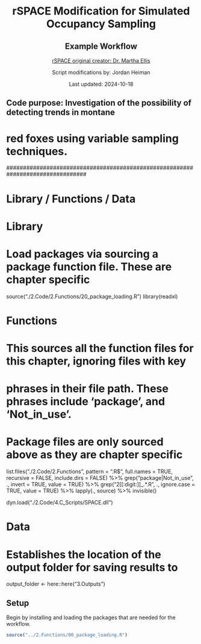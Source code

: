 
<h1 style="text-align: center;">
rSPACE Modification for Simulated Occupancy Sampling
</h1>
<h2 style="text-align: center;">
Example Workflow
</h2>

<div style="text-align: center;">

[rSPACE original creator: Dr. Martha
Ellis](https://github.com/mmellis/rSPACE)

</div>

<p style="text-align: center;">
Script modifications by: Jordan Heiman
</p>
<p style="text-align: center;">
Last updated: 2024-10-18
</p>

## Code purpose: Investigation of the possibility of detecting trends in montane

# red foxes using variable sampling techniques.

################################################################################ 

# Library / Functions / Data

# Library

# Load packages via sourcing a package function file. These are chapter specific

source(“./2.Code/2.Functions/20_package_loading.R”) library(readxl)

# Functions

# This sources all the function files for this chapter, ignoring files with key

# phrases in their file path. These phrases include ‘package’, and ‘Not_in_use’.

# Package files are only sourced above as they are chapter specific

list.files(“./2.Code/2.Functions”, pattern = “.R\$”, full.names = TRUE,
recursive = FALSE, include.dirs = FALSE) %\>%
grep(“package\|Not_in_use”, ., invert = TRUE, value = TRUE) %\>%
grep(“2\[\[:digit:\]\]\_.\*.R”, ., ignore.case = TRUE, value = TRUE)
%\>% lapply(., source) %\>% invisible()

dyn.load(“./2.Code/4.C_Scripts/SPACE.dll”)

# Data

# Establishes the location of the output folder for saving results to

output_folder \<- here::here(“3.Outputs”)

## Setup

Begin by installing and loading the packages that are needed for the
workflow.

``` r
source("../2.Functions/00_package_loading.R")
```
